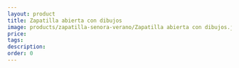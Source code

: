 ```yaml
---
layout: product
title: Zapatilla abierta con dibujos
image: products/zapatilla-senora-verano/Zapatilla abierta con dibujos.jpeg
price: 
tags: 
description: 
order: 0
---
```

